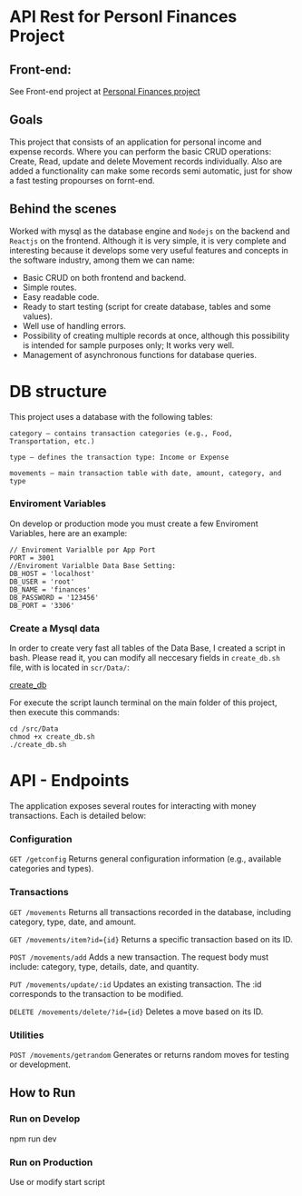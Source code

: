 # API Rest for Personl Finances Project

## Front-end:

See Front-end project at [Personal Finances project](https://github.com/c2ksoria/personal-finance-front)

## Goals

This project that consists of an application for personal income and expense records. Where you can perform the basic CRUD operations: Create, Read, update and delete Movement records individually. Also are added a functionality can make some records semi automatic, just for show a fast testing propourses on fornt-end.


## Behind the scenes

Worked with mysql as the database engine and `Nodejs` on the backend and `Reactjs` on the frontend. Although it is very simple, it is very complete and interesting because it develops some very useful features and concepts in the software industry, among them we can name:
- Basic CRUD on both frontend and backend.
- Simple routes.
- Easy readable code.
- Ready to start testing (script for create database, tables and some values).
- Well use of handling errors.
- Possibility of creating multiple records at once, although this possibility is intended for sample purposes only; It works very well.
- Management of asynchronous functions for database queries.

# DB structure

This project uses a database with the following tables:

```
category – contains transaction categories (e.g., Food, Transportation, etc.)

type – defines the transaction type: Income or Expense

movements – main transaction table with date, amount, category, and type
```

### Enviroment Variables
On develop or production mode you must create a few Enviroment Variables, here are an example:

```
// Enviroment Varialble por App Port
PORT = 3001
//Enviroment Varialble Data Base Setting:
DB_HOST = 'localhost'
DB_USER = 'root'
DB_NAME = 'finances'
DB_PASSWORD = '123456'
DB_PORT = '3306'

```
### Create a Mysql data

In order to create very fast all tables of the Data Base, I created a script in bash. Please read it, you can modify all neccesary fields in `create_db.sh` file, with is located in `scr/Data/`:

[create_db](https://github.com/c2ksoria/personal-finance-backend/blob/main/src/Data/create_db.sh)

For execute the script launch terminal on the main folder of this project, then execute this commands:

```
cd /src/Data
chmod +x create_db.sh
./create_db.sh
```

# API - Endpoints

The application exposes several routes for interacting with money transactions. Each is detailed below:

### Configuration
`GET /getconfig`
Returns general configuration information (e.g., available categories and types).

### Transactions

`GET /movements`
Returns all transactions recorded in the database, including category, type, date, and amount.

`GET /movements/item?id={id}`
Returns a specific transaction based on its ID.

`POST /movements/add`
Adds a new transaction. The request body must include: category, type, details, date, and quantity.

`PUT /movements/update/:id`
Updates an existing transaction. The :id corresponds to the transaction to be modified.

`DELETE /movements/delete/?id={id}`
Deletes a move based on its ID.

### Utilities
`POST /movements/getrandom`
Generates or returns random moves for testing or development.

## How to Run

### Run on Develop

npm run dev

### Run on Production

Use or modify start script